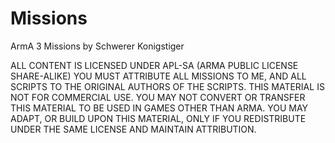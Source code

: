 # Missions
ArmA 3 Missions by Schwerer Konigstiger



ALL CONTENT IS LICENSED UNDER APL-SA (ARMA PUBLIC LICENSE SHARE-ALIKE) 
YOU MUST ATTRIBUTE ALL MISSIONS TO ME, AND ALL SCRIPTS TO THE ORIGINAL AUTHORS OF THE SCRIPTS.
THIS MATERIAL IS NOT FOR COMMERCIAL USE.
YOU MAY NOT CONVERT OR TRANSFER THIS MATERIAL TO BE USED IN GAMES OTHER THAN ARMA.
YOU MAY ADAPT, OR BUILD UPON THIS MATERIAL, ONLY IF YOU REDISTRIBUTE UNDER THE SAME LICENSE AND MAINTAIN ATTRIBUTION.
